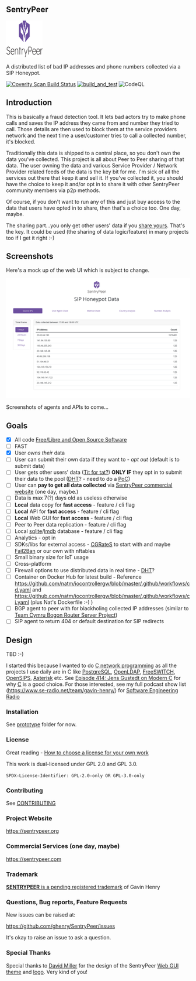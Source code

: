 ## SentryPeer

<img alt="SentryPeer Logo" src="https://raw.githubusercontent.com/SentryPeer/SentryPeer/main/web-gui-theme/src/assets/logo.svg" width="100" height="100"> 

A distributed list of bad IP addresses and phone numbers collected via a SIP Honeypot.

[![Coverity Scan Build Status](https://scan.coverity.com/projects/23969/badge.svg)](https://scan.coverity.com/projects/sentrypeer-sentrypeer)
[![build_and_test](https://github.com/SentryPeer/SentryPeer/actions/workflows/main.yml/badge.svg)](https://github.com/SentryPeer/SentryPeer/actions/workflows/main.yml)
![CodeQL](https://github.com/SentryPeer/SentryPeer/actions/workflows/codeql-analysis.yml/badge.svg)

## Introduction

This is basically a fraud detection tool. It lets bad actors try to make phone calls and saves the IP address they came from and number they tried to call. Those details are then used to block them at the service providers network and the next time a user/customer tries to call a collected number, it's blocked.

Traditionally this data is shipped to a central place, so you don't own the data you've collected. This project is all about Peer to Peer sharing of that data. The user owning the data and various Service Provider / Network Provider related feeds of the data is the key bit for me. I'm sick of all the services out there that keep it and sell it. If you've collected it, you should have the choice to keep it and/or opt in to share it with other SentryPeer community members via p2p methods.

Of course, if you don't want to run any of this and just buy access to the data that users have opted in to share, then that's a choice too. One day, maybe.

The sharing part...you only get other users' data if you [share yours](https://en.wikipedia.org/wiki/Tit_for_tat#Peer-to-peer_file_sharing). That's the key. It could be used (the sharing of data logic/feature) in many projects too if I get it right :-)

## Screenshots

Here's a mock up of the web UI which is subject to change.

[![SentryPeer Web GUI mock up](./screenshots/SentryPeer-Web-GUI-screenshot.png)](./screenshots/SentryPeer-Web-GUI-screenshot.png)

Screenshots of agents and APIs to come...

## Goals

- [x] All code [Free/Libre and Open Source Software](https://www.gnu.org/philosophy/floss-and-foss.en.html)
- [ ] FAST
- [x] User _owns their_ data
- [ ] User can submit their own data if they want to - _opt out_ (default is to submit data)
- [ ] User gets other users' data ([Tit for tat?](https://en.wikipedia.org/wiki/Tit_for_tat#Peer-to-peer_file_sharing)) **ONLY IF** they opt in to submit their data to the pool ([DHT](https://en.wikipedia.org/wiki/Distributed_hash_table)? - need to do a [PoC](https://en.wikipedia.org/wiki/Proof_of_concept))
- [ ] User can **pay to get all data collected** via [SentryPeer commercial website](https://sentrypeer.com) (one day, maybe.)
- [ ] Data is max 7(?) days old as useless otherwise
- [ ] **Local** data copy for **fast access** - feature / cli flag
- [ ] **Local** API for **fast access** - feature / cli flag
- [ ] **Local** Web GUI for **fast access** - feature / cli flag
- [ ] Peer to Peer data replication - feature / cli flag
- [ ] Local [sqlite](https://www.sqlite.org/index.html)/[lmdb](https://www.symas.com/symas-embedded-database-lmdb) database - feature / cli flag
- [ ] Analytics - opt in
- [ ] SDKs/libs for external access - [CGRateS](https://github.com/cgrates/cgrates) to start with and maybe [Fail2Ban](https://www.fail2ban.org/wiki/index.php/Main_Page) or our own with nftables
- [ ] Small binary size for IoT usage
- [ ] Cross-platform
- [ ] Firewall options to use distributed data in real time - [DHT](https://en.wikipedia.org/wiki/Distributed_hash_table)?
- [ ] Container on Docker Hub for latest build - Reference https://github.com/natm/iocontrollergw/blob/master/.github/workflows/cd.yaml and https://github.com/natm/iocontrollergw/blob/master/.github/workflows/ci.yaml (plus Nat's Dockerfile :-) )
- [ ] BGP agent to peer with for blackholing collected IP addresses (similar to [Team Cymru Bogon Router Server Project](https://team-cymru.com/community-services/bogon-reference/bogon-reference-bgp/))
- [ ] SIP agent to return 404 or default destination for SIP redirects

## Design

TBD :-)

I started this because I wanted to do [C network programming](https://github.com/codeplea/Hands-On-Network-Programming-with-C) as all the projects I use daily are in C like [PostgreSQL](https://www.postgresql.org/), [OpenLDAP](https://www.openldap.org/), [FreeSWITCH](https://freeswitch.com/), [OpenSIPS](https://opensips.org/),
[Asterisk](https://www.asterisk.org/) etc. See
[Episode 414: Jens Gustedt on Modern C](https://www.se-radio.net/2020/06/episode-414-jens-gustedt-on-modern-c/) for why [C](https://en.wikipedia.org/wiki/C_(programming_language)) is a good choice.  For those interested, see my full podcast show list (https://www.se-radio.net/team/gavin-henry/) for [Software Engineering Radio](https://www.se-radio.net/)

### Installation
 
See [prototype](./prototype) folder for now.

### License
 
Great reading - [How to choose a license for your own work](https://www.gnu.org/licenses/license-recommendations.en.html)

This work is dual-licensed under GPL 2.0 and GPL 3.0.

`SPDX-License-Identifier: GPL-2.0-only OR GPL-3.0-only`

### Contributing

See [CONTRIBUTING](./CONTRIBUTING.md)

### Project Website

https://sentrypeer.org
 
### Commercial Services (one day, maybe)
 
https://sentrypeer.com

### Trademark

[**SENTRYPEER** is a pending registered trademark](https://trademarks.ipo.gov.uk/ipo-tmcase/page/Results/1/UK00003700947) of Gavin Henry

### Questions, Bug reports, Feature Requests

New issues can be raised at:

https://github.com/ghenry/SentryPeer/issues

It's okay to raise an issue to ask a question.

### Special Thanks

Special thanks to [David Miller](http://davidmiller.io/) for the design of the SentryPeer [Web GUI theme](./web-gui-theme) and [logo](./web-gui-theme/src/assets/logo.svg). Very kind of you!

